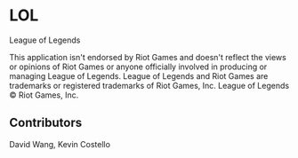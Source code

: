 # LOL
League of Legends

This application isn't endorsed by Riot Games
and doesn't reflect the views or opinions of Riot Games or anyone
officially involved in producing or managing League of Legends. League
of Legends and Riot Games are trademarks or registered trademarks of
Riot Games, Inc. League of Legends © Riot Games, Inc.

## Contributors
David Wang, Kevin Costello
